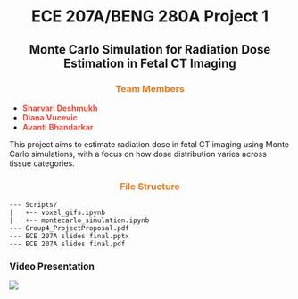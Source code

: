 
<div align="center">

# <span>ECE 207A/BENG 280A Project 1 </span>
## <span>Monte Carlo Simulation for Radiation Dose Estimation in Fetal CT Imaging</span>

</div>

### <div align="center"><span style="color: #e67e22;">Team Members</span></div>
- **<span style="color: #e74c3c;">Sharvari Deshmukh</span>**
- **<span style="color: #e74c3c;">Diana Vucevic</span>**
- **<span style="color: #e74c3c;">Avanti Bhandarkar</span>**

This project aims to estimate radiation dose in fetal CT imaging using Monte Carlo simulations, with a focus on how dose distribution varies across tissue categories.

### <div align="center"><span style="color: #e67e22;">File Structure</span></div>
```
--- Scripts/
|   +-- voxel_gifs.ipynb
|   +-- montecarlo_simulation.ipynb
--- Group4_ProjectProposal.pdf
--- ECE 207A slides final.pptx
--- ECE 207A slides final.pdf
```

### Video Presentation

[![](https://img.youtube.com/vi/G3KNqzuBb-I/0.jpg)](https://www.youtube.com/watch?v=G3KNqzuBb-I)
